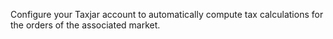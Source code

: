 Configure your Taxjar account to automatically compute tax calculations for the orders of the associated market.
